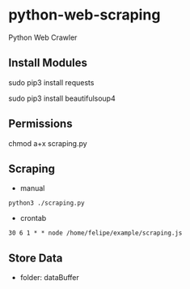 # python-web-scraping
Python Web Crawler

## Install Modules
sudo pip3 install requests

sudo pip3 install beautifulsoup4

## Permissions
chmod a+x scraping.py

## Scraping
- manual

``
python3 ./scraping.py
``
- crontab

``
30 6 1 * * node /home/felipe/example/scraping.js
``

## Store Data

- folder: dataBuffer